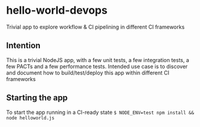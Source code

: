 # hello-world-devops
Trivial app to explore workflow &amp; CI pipelining in different CI frameworks

## Intention
This is a trivial NodeJS app, with a few unit tests, a few integration tests, a few PACTs and a few performance tests. Intended use case is to discover and document how to build/test/deploy this app within different CI frameworks

## Starting the app
To start the app running in a CI-ready state
`$ NODE_ENV=test npm install && node helloworld.js`
